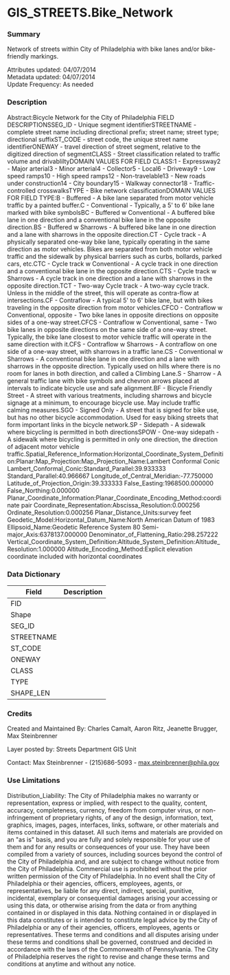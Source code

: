 # GIS_STREETS.Bike_Network

### Summary  

Network of streets within City of Philadelphia with bike lanes and/or bike-friendly markings.   
  
Attributes updated: 04/07/2014  
Metadata updated: 04/07/2014  
Update Frequency: As needed

### Description  

Abstract:Bicycle Network for the City of Philadelphia FIELD DESCRIPTIONSSEG_ID - Unique segment identifierSTREETNAME - complete street name including directional prefix; street name; street type; directional suffixST_CODE - street code, the unique street name identifierONEWAY - travel direction of street segment, relative to the digitized direction of segmentCLASS - Street classification related to traffic volume and drivabliltyDOMAIN VALUES FOR FIELD CLASS:1 - Expressway2 - Major arterial3 - Minor arterial4 - Collector5 - Local6 - Driveway9 - Low speed ramps10 - High speed ramps12 - Non-travelable13 - New roads under construction14 - City boundary15 - Walkway connector18 - Traffic-controlled crosswalksTYPE - Bike network classificationDOMAIN VALUES FOR FIELD TYPE:B - Buffered - A bike lane separated from motor vehicle traffic by a painted buffer.C - Conventional - Typically, a 5' to 6' bike lane marked with bike symbolsBC - Buffered w Conventional - A buffered bike lane in one direction and a conventional bike lane in the opposite direction.BS - Buffered w Sharrows - A buffered bike lane in one direction and a lane with sharrows in the opposite direction.CT - Cycle track - A physically separated one-way bike lane, typically operating in the same direction as motor vehicles. Bikes are separated from both motor vehicle traffic and the sidewalk by physical barriers such as curbs, bollards, parked cars, etc.CTC - Cycle track w Conventional - A cycle track in one direction and a conventional bike lane in the opposite direction.CTS - Cycle track w Sharrows - A cycle track in one direction and a lane with sharrows in the opposite direction.TCT - Two-way Cycle track - A two-way cycle track. Unless in the middle of the street, this will operate as contra-flow at intersections.CF - Contraflow - A typical 5' to 6' bike lane, but with bikes traveling in the opposite direction from motor vehicles.CFCO - Contraflow w Conventional, opposite - Two bike lanes in opposite directions on opposite sides of a one-way street.CFCS - Contraflow w Conventional, same - Two bike lanes in opposite directions on the same side of a one-way street. Typically, the bike lane closest to motor vehicle traffic will operate in the same direction with it.CFS - Contraflow w Sharrows - A contraflow on one side of a one-way street, with sharrows in a traffic lane.CS - Conventional w Sharrows - A conventional bike lane in one direction and a lane with sharrows in the opposite direction. Typically used on hills where there is no room for lanes in both direction, and called a Climbing Lane.S - Sharrow - A general traffic lane with bike symbols and chevron arrows placed at intervals to indicate bicycle use and safe alignment.BF - Bicycle Friendly Street - A street with various treatments, including sharrows and bicycle signage at a minimum, to encourage bicycle use. May include traffic calming measures.SGO - Signed Only - A street that is signed for bike use, but has no other bicycle accommodation. Used for easy biking streets that form important links in the bicycle network.SP - Sidepath - A sidewalk where bicycling is permitted in both directionsSPOW - One-way sidepath - A sidewalk where bicycling is permitted in only one direction, the direction of adjacent motor vehicle traffic.Spatial_Reference_Information:Horizontal_Coordinate_System_Definition:Planar:Map_Projection:Map_Projection_Name:Lambert Conformal Conic Lambert_Conformal_Conic:Standard_Parallel:39.933333 Standard_Parallel:40.966667 Longitude_of_Central_Meridian:-77.750000 Latitude_of_Projection_Origin:39.333333 False_Easting:1968500.000000 False_Northing:0.000000 Planar_Coordinate_Information:Planar_Coordinate_Encoding_Method:coordinate pair Coordinate_Representation:Abscissa_Resolution:0.000256 Ordinate_Resolution:0.000256 Planar_Distance_Units:survey feet Geodetic_Model:Horizontal_Datum_Name:North American Datum of 1983 Ellipsoid_Name:Geodetic Reference System 80 Semi-major_Axis:6378137.000000 Denominator_of_Flattening_Ratio:298.257222 Vertical_Coordinate_System_Definition:Altitude_System_Definition:Altitude_Resolution:1.000000 Altitude_Encoding_Method:Explicit elevation coordinate included with horizontal coordinates   

### Data Dictionary

| Field | Description  
| ----- | :----------:  
| FID |  
| Shape |  
| SEG_ID |  
| STREETNAME |  
| ST_CODE |  
| ONEWAY |  
| CLASS |  
| TYPE |  
| SHAPE_LEN |  


### Credits  

Created and Maintained By: Charles Camalt, Aaron Ritz, Jeanette Brugger, Max Steinbrenner  
  
Layer posted by: Streets Department GIS Unit  
  
Contact: Max Steinbrenner - (215)686-5093 - max.steinbrenner@phila.gov  


### Use Limitations  

Distribution_Liability: The City of Philadelphia makes no warranty or representation, express or implied, with respect to the quality, content, accuracy, completeness, currency, freedom from computer virus, or non-infringement of proprietary rights, of any of the design, information, text, graphics, images, pages, interfaces, links, software, or other materials and items contained in this dataset. All such items and materials are provided on an "as is" basis, and you are fully and solely responsible for your use of them and for any results or consequences of your use. They have been compiled from a variety of sources, including sources beyond the control of the City of Philadelphia and, and are subject to change without notice from the City of Philadelphia. Commercial use is prohibited without the prior written permission of the City of Philadelphia. In no event shall the City of Philadelphia or their agencies, officers, employees, agents, or representatives, be liable for any direct, indirect, special, punitive, incidental, exemplary or consequential damages arising your accessing or using this data, or otherwise arising from the data or from anything contained in or displayed in this data. Nothing contained in or displayed in this data constitutes or is intended to constitute legal advice by the City of Philadelphia or any of their agencies, officers, employees, agents or representatives. These terms and conditions and all disputes arising under these terms and conditions shall be governed, construed and decided in accordance with the laws of the Commonwealth of Pennsylvania. The City of Philadelphia reserves the right to revise and change these terms and conditions at anytime and without any notice. 